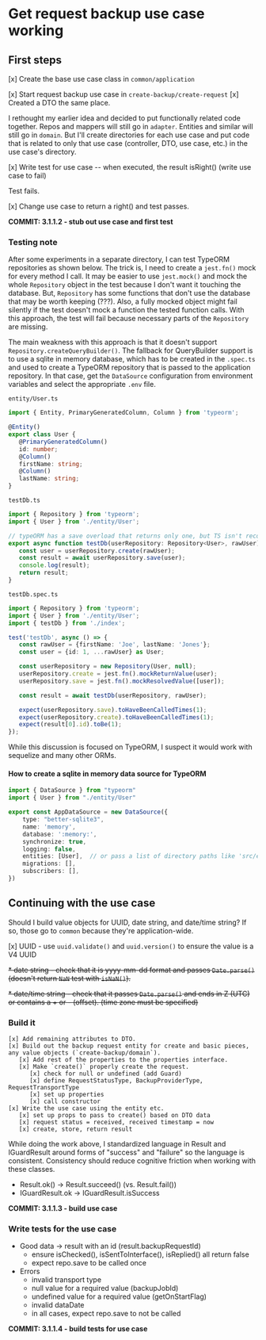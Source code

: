 # Get request backup use case working

## First steps
[x] Create the base use case class in `common/application`

[x] Start request backup use case in `create-backup/create-request`
[x] Created a DTO the same place. 

I rethought my earlier idea and decided to put functionally related code together. Repos and mappers will still go in `adapter`. Entities and similar will still go in `domain`. But I'll create directories for each use case and put code that is related to only that use case (controller, DTO, use case, etc.) in the use case's directory.

[x] Write test for use case -- when executed, the result isRight() (write use case to fail)

Test fails.

[x] Change use case to return a right() and test passes.

**COMMIT: 3.1.1.2 - stub out use case and first test**

### Testing note
After some experiments in a separate directory, I can test TypeORM repositories as shown below. The trick is, I need to create a `jest.fn()` mock for every method I call. It may be easier to use `jest.mock()` and mock the whole `Repository` object in the test because I don't want it touching the database. But, `Repository` has some functions that don't use the database that may be worth keeping (???). Also, a fully mocked object might fail silently if the test doesn't mock a function the tested function calls. With this approach, the test will fail because necessary parts of the `Repository` are missing.

The main weakness with this approach is that it doesn't support `Repository.createQueryBuilder()`. The fallback for QueryBuilder support is to use a sqlite in memory database, which has to be created in the `.spec.ts` and used to create a TypeORM repository that is passed to the application repository. In that case, get the `DataSource` configuration from environment variables and select the appropriate `.env` file.

`entity/User.ts`
```ts
import { Entity, PrimaryGeneratedColumn, Column } from 'typeorm';

@Entity()
export class User {
   @PrimaryGeneratedColumn()
   id: number;
   @Column()
   firstName: string;
   @Column()
   lastName: string;
}
```

`testDb.ts`
```ts
import { Repository } from 'typeorm';
import { User } from './entity/User';

// typeORM has a save overload that returns only one, but TS isn't recognizing it
export async function testDb(userRepository: Repository<User>, rawUser): Promise<User[]> {
   const user = userRepository.create(rawUser);
   const result = await userRepository.save(user);
   console.log(result);
   return result;
}
```

`testDb.spec.ts`
```ts
import { Repository } from 'typeorm';
import { User } from './entity/User';
import { testDb } from './index';

test('testDb', async () => {
   const rawUser = {firstName: 'Joe', lastName: 'Jones'};
   const user = {id: 1, ...rawUser} as User;

   const userRepository = new Repository(User, null);
   userRepository.create = jest.fn().mockReturnValue(user);
   userRepository.save = jest.fn().mockResolvedValue([user]);

   const result = await testDb(userRepository, rawUser);

   expect(userRepository.save).toHaveBeenCalledTimes(1);
   expect(userRepository.create).toHaveBeenCalledTimes(1);
   expect(result[0].id).toBe(1);
});
```

While this discussion is focused on TypeORM, I suspect it would work with sequelize and many other ORMs.
#### How to create a sqlite in memory data source for TypeORM
```typescript
import { DataSource } from "typeorm"
import { User } from "./entity/User"

export const AppDataSource = new DataSource({
    type: "better-sqlite3",
    name: 'memory',
    database: ':memory:',
    synchronize: true,
    logging: false,
    entities: [User],  // or pass a list of directory paths like 'src/entity/*.ts'
    migrations: [],
    subscribers: [],
})
```
## Continuing with the use case
Should I build value objects for UUID, date string, and date/time string? If so, those go to `common` because they're application-wide.

[x] UUID - use `uuid.validate()` and `uuid.version()` to ensure the value is a V4 UUID

~~* date string - check that it is yyyy-mm-dd format and passes `Date.parse()` (doesn't return `NaN` test with `isNaN()`).~~

~~* date/time string - check that it passes `Date.parse()` and ends in Z (UTC) or contains a + or - (offset). (time zone must be specified)~~

### Build it
```
[x] Add remaining attributes to DTO.
[x] Build out the backup request entity for create and basic pieces, any value objects (`create-backup/domain`).
   [x] Add rest of the properties to the properties interface.
   [x] Make `create()` properly create the request.
      [x] check for null or undefined (add Guard)
      [x] define RequestStatusType, BackupProviderType, RequestTransportType
      [x] set up properties
      [x] call constructor
[x] Write the use case using the entity etc.
   [x] set up props to pass to create() based on DTO data
   [x] request status = received, received timestamp = now
   [x] create, store, return result
```

While doing the work above, I standardized language in Result and IGuardResult around forms of "success" and "failure" so the language is consistent. Consistency should reduce cognitive friction when working with these classes.
* Result.ok() -> Result.succeed() (vs. Result.fail())
* IGuardResult.ok -> IGuardResult.isSuccess

**COMMIT: 3.1.1.3 - build use case**

### Write tests for the use case
* Good data -> result with an id (result.backupRequestId)
  * ensure isChecked(), isSentToInterface(), isReplied() all return false
  * expect repo.save to be called once
* Errors
  * invalid transport type
  * null value for a required value (backupJobId)
  * undefined value for a required value (getOnStartFlag)
  * invalid dataDate
  * in all cases, expect repo.save to not be called

**COMMIT: 3.1.1.4 - build tests for use case**
